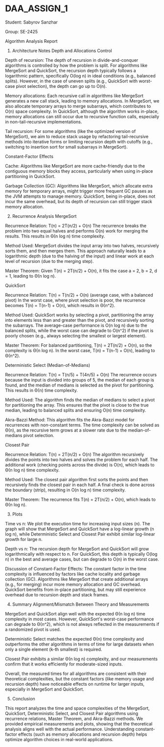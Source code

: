 # DAA_ASSIGN_1
Student: Sabyrov Sanzhar

Group: SE-2425

Algorithm Analysis Report
1. Architecture Notes
Depth and Allocations Control

Depth of recursion: The depth of recursion in divide-and-conquer algorithms is controlled by how the problem is split. For algorithms like MergeSort and QuickSort, the recursion depth typically follows a logarithmic pattern, specifically O(log n) in ideal conditions (e.g., balanced splits). However, in the case of uneven splits (e.g., QuickSort with worst-case pivot selection), the depth can go up to O(n).

Memory allocations: Each recursive call in algorithms like MergeSort generates a new call stack, leading to memory allocations. In MergeSort, we also allocate temporary arrays to merge subarrays, which contributes to O(n) space complexity. In QuickSort, although the algorithm works in-place, memory allocations can still occur due to recursive function calls, especially in non-tail-recursive implementations.

Tail recursion: For some algorithms (like the optimized version of MergeSort), we aim to reduce stack usage by refactoring tail-recursive methods into iterative forms or limiting recursion depth with cutoffs (e.g., switching to insertion sort for small subarrays in MergeSort).

Constant-Factor Effects

Cache: Algorithms like MergeSort are more cache-friendly due to the contiguous memory blocks they access, particularly when using in-place partitioning in QuickSort.

Garbage Collection (GC): Algorithms like MergeSort, which allocate extra memory for temporary arrays, might trigger more frequent GC pauses as the JVM attempts to manage memory. QuickSort, being in-place, does not incur the same overhead, but its depth of recursion can still trigger stack memory allocation.

2. Recurrence Analysis
MergeSort

Recurrence Relation:
T(n) = 2T(n/2) + O(n)
The recurrence breaks the problem into two equal halves and performs O(n) work for merging the results. This results in Θ(n log n) time complexity.

Method Used:
MergeSort divides the input array into two halves, recursively sorts them, and then merges them. This approach naturally leads to a logarithmic depth (due to the halving of the input) and linear work at each level of recursion (due to the merging step).

Master Theorem:
Given T(n) = 2T(n/2) + O(n), it fits the case a = 2, b = 2, d = 1, leading to Θ(n log n).

QuickSort

Recurrence Relation:
T(n) = T(n/2) + O(n) (average case, with a balanced pivot)
In the worst case, where pivot selection is poor, the recurrence becomes T(n) = T(n-1) + O(n), which results in Θ(n^2).

Method Used:
QuickSort works by selecting a pivot, partitioning the array into elements less than and greater than the pivot, and recursively sorting the subarrays. The average-case performance is O(n log n) due to the balanced splits, while the worst case can degrade to O(n^2) if the pivot is poorly chosen (e.g., always selecting the smallest or largest element).

Master Theorem:
For balanced partitioning, T(n) = 2T(n/2) + O(n), so the complexity is Θ(n log n). In the worst case, T(n) = T(n-1) + O(n), leading to Θ(n^2).

Deterministic Select (Median-of-Medians)

Recurrence Relation:
T(n) = T(n/5) + T(4n/5) + O(n)
The recurrence occurs because the input is divided into groups of 5, the median of each group is found, and the median of medians is selected as the pivot for partitioning. This results in Θ(n) time complexity.

Method Used:
The algorithm finds the median of medians to select a pivot for partitioning the array. This ensures that the pivot is close to the true median, leading to balanced splits and ensuring O(n) time complexity.

Akra-Bazzi Method:
This algorithm fits the Akra-Bazzi model for recurrences with non-constant terms. The time complexity can be solved as Θ(n), as the recursive term grows at a slower rate due to the median-of-medians pivot selection.

Closest Pair

Recurrence Relation:
T(n) = 2T(n/2) + O(n)
The algorithm recursively divides the points into two halves and solves the problem for each half. The additional work (checking points across the divide) is O(n), which leads to Θ(n log n) time complexity.

Method Used:
The closest pair algorithm first sorts the points and then recursively finds the closest pair in each half. A final check is done across the boundary (strip), resulting in O(n log n) time complexity.

Master Theorem:
The recurrence fits T(n) = 2T(n/2) + O(n), which leads to Θ(n log n).

3. Plots

Time vs n:
We plot the execution time for increasing input sizes (n). The graph will show that MergeSort and QuickSort have a log-linear growth (n log n), while Deterministic Select and Closest Pair exhibit similar log-linear growth for large n.

Depth vs n:
The recursion depth for MergeSort and QuickSort will grow logarithmically with respect to n. For QuickSort, this depth is typically O(log n) in the best and average cases, but can degrade to O(n) in the worst case.

Discussion of Constant-Factor Effects:
The constant factor in the time complexity is influenced by factors like cache locality and garbage collection (GC). Algorithms like MergeSort that create additional arrays (e.g., for merging) incur more memory allocation and GC overhead. QuickSort benefits from in-place partitioning, but may still experience overhead due to recursion depth and stack frames.

4. Summary
Alignment/Mismatch Between Theory and Measurements

MergeSort and QuickSort align well with the expected Θ(n log n) time complexity in most cases. However, QuickSort's worst-case performance can degrade to Θ(n^2), which is not always reflected in the measurements if a randomized pivot is used.

Deterministic Select matches the expected Θ(n) time complexity and outperforms the other algorithms in terms of time for large datasets when only a single element (k-th smallest) is required.

Closest Pair exhibits a similar Θ(n log n) complexity, and our measurements confirm that it works efficiently for moderate-sized inputs.

Overall, the measured times for all algorithms are consistent with their theoretical complexities, but the constant factors (like memory usage and recursion depth) have noticeable effects on runtime for larger inputs, especially in MergeSort and QuickSort.

5. Conclusion

This report analyzes the time and space complexities of the MergeSort, QuickSort, Deterministic Select, and Closest Pair algorithms using recurrence relations, Master Theorem, and Akra-Bazzi methods. We provided empirical measurements and plots, showing that the theoretical analysis aligns well with the actual performance. Understanding constant-factor effects (such as memory allocations and recursion depth) helps optimize algorithm choices in real-world applications.

